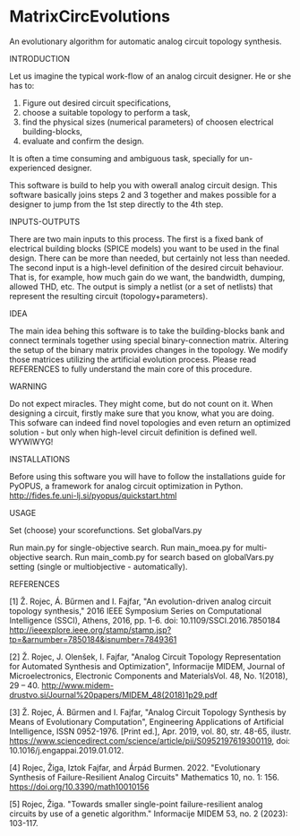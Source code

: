 # MatrixCircEvolutions
An evolutionary algorithm for automatic analog circuit topology synthesis. 

INTRODUCTION

Let us imagine the typical work-flow of an analog circuit designer. He or she has to:
  1. Figure out desired circuit specifications,
  2. choose a suitable topology to perform a task,
  3. find the physical sizes (numerical parameters) of choosen electrical building-blocks,
  4. evaluate and confirm the design. 
  
It is often a time consuming and ambiguous task, specially for un-experienced designer.

This software is build to help you with owerall analog circuit design. This software basically joins steps 2 and 3 together and makes possible for a designer to jump from the 1st step directly to the 4th step. 

INPUTS-OUTPUTS

There are two main inputs to this process. The first is a fixed bank of electrical building blocks (SPICE models) you want to be used in the final design. There can be more than needed, but certainly not less than needed. The second input is a high-level definition of the desired circuit behaviour. That is, for example, how much gain do we want, the bandwidth, dumping, allowed THD, etc.
The output is simply a netlist (or a set of netlists) that represent the resulting circuit (topology+parameters). 

IDEA

The main idea behing this software is to take the building-blocks bank and connect terminals together using special binary-connection matrix. Altering the setup of the binary matrix provides changes in the topology. We modify those matrices utilizing the artificial evolution process. Please read REFERENCES to fully understand the main core of this procedure. 

WARNING

Do not expect miracles. They might come, but do not count on it. When designing a circuit, firstly make sure that you know, what you are doing. This sofware can indeed find novel topologies and even return an optimized solution - but only when high-level circuit definition is defined well. WYWIWYG!

INSTALLATIONS

Before using this software you will have to follow the installations guide for PyOPUS, a framework for analog circuit optimization in Python. 
http://fides.fe.uni-lj.si/pyopus/quickstart.html

USAGE

Set (choose) your scorefunctions.
Set globalVars.py

Run main.py for single-objective search.
Run main_moea.py for multi-objective search.
Run main_comb.py for search based on globalVars.py setting (single or multiobjective - automatically).

REFERENCES

[1] Ž. Rojec, Á. Bűrmen and I. Fajfar, "An evolution-driven analog circuit topology synthesis," 2016 IEEE Symposium Series on Computational Intelligence (SSCI), Athens, 2016, pp. 1-6.
doi: 10.1109/SSCI.2016.7850184
http://ieeexplore.ieee.org/stamp/stamp.jsp?tp=&arnumber=7850184&isnumber=7849361

[2] Ž. Rojec, J. Olenšek, I. Fajfar, "Analog Circuit Topology Representation for Automated Synthesis and Optimization", Informacije MIDEM, Journal of Microelectronics, Electronic Components and MaterialsVol. 48, No. 1(2018), 29 – 40.
http://www.midem-drustvo.si/Journal%20papers/MIDEM_48(2018)1p29.pdf

[3] Ž. Rojec, Á. Bűrmen and I. Fajfar, "Analog Circuit Topology Synthesis by Means of Evolutionary Computation", Engineering Applications of Artificial Intelligence, ISSN 0952-1976. [Print ed.], Apr. 2019, vol. 80, str. 48-65, ilustr. https://www.sciencedirect.com/science/article/pii/S0952197619300119, doi: 10.1016/j.engappai.2019.01.012.

[4] Rojec, Žiga, Iztok Fajfar, and Árpád Burmen. 2022. "Evolutionary Synthesis of Failure-Resilient Analog Circuits" Mathematics 10, no. 1: 156. https://doi.org/10.3390/math10010156 

[5] Rojec, Žiga. "Towards smaller single-point failure-resilient analog circuits by use of a genetic algorithm." Informacije MIDEM 53, no. 2 (2023): 103-117.
